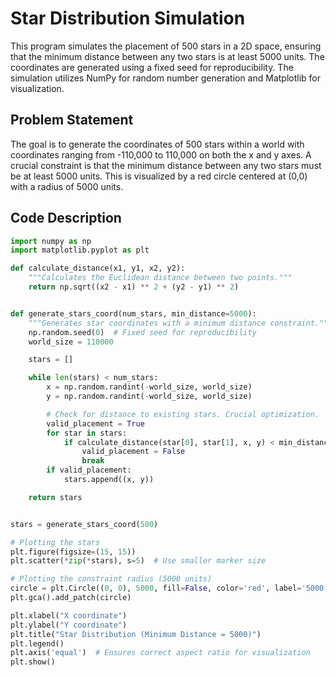 # Star Distribution Simulation

This program simulates the placement of 500 stars in a 2D space, ensuring that the minimum distance between any two stars is at least 5000 units. The coordinates are generated using a fixed seed for reproducibility.  The simulation utilizes NumPy for random number generation and Matplotlib for visualization.


## Problem Statement

The goal is to generate the coordinates of 500 stars within a world with coordinates ranging from -110,000 to 110,000 on both the x and y axes.  A crucial constraint is that the minimum distance between any two stars must be at least 5000 units. This is visualized by a red circle centered at (0,0) with a radius of 5000 units.

## Code Description

```python
import numpy as np
import matplotlib.pyplot as plt

def calculate_distance(x1, y1, x2, y2):
    """Calculates the Euclidean distance between two points."""
    return np.sqrt((x2 - x1) ** 2 + (y2 - y1) ** 2)


def generate_stars_coord(num_stars, min_distance=5000):
    """Generates star coordinates with a minimum distance constraint."""
    np.random.seed(0)  # Fixed seed for reproducibility
    world_size = 110000

    stars = []

    while len(stars) < num_stars:
        x = np.random.randint(-world_size, world_size)
        y = np.random.randint(-world_size, world_size)

        # Check for distance to existing stars. Crucial optimization.
        valid_placement = True
        for star in stars:
            if calculate_distance(star[0], star[1], x, y) < min_distance:
                valid_placement = False
                break
        if valid_placement:
            stars.append((x, y))

    return stars


stars = generate_stars_coord(500)

# Plotting the stars
plt.figure(figsize=(15, 15))
plt.scatter(*zip(*stars), s=5)  # Use smaller marker size

# Plotting the constraint radius (5000 units)
circle = plt.Circle((0, 0), 5000, fill=False, color='red', label='5000 units radius')
plt.gca().add_patch(circle)

plt.xlabel("X coordinate")
plt.ylabel("Y coordinate")
plt.title("Star Distribution (Minimum Distance = 5000)")
plt.legend()
plt.axis('equal')  # Ensures correct aspect ratio for visualization
plt.show()
```